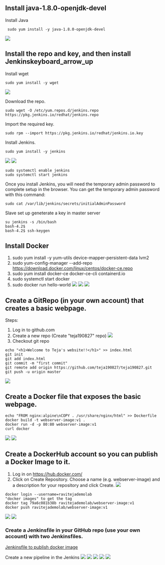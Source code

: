 ## Install java-1.8.0-openjdk-devel
Install Java

```
 sudo yum install -y java-1.8.0-openjdk-devel
```
![](/images/install_4.png)

## Install the repo and key, and then install Jenkinskeyboard_arrow_up
Install wget

```
sudo yum install -y wget
```

![](/images/install_5.png)

Download the repo.

```
sudo wget -O /etc/yum.repos.d/jenkins.repo https://pkg.jenkins.io/redhat/jenkins.repo
```

Import the required key.
```
sudo rpm --import https://pkg.jenkins.io/redhat/jenkins.io.key
```

Install Jenkins.
```
sudo yum install -y jenkins
```
![](/images/install_6.png)
![](/images/install_7.png)

```
sudo systemctl enable jenkins
sudo systemctl start jenkins

```

Once you install Jenkins, you will need the temporary admin password to complete setup in the browser. You can get the temporary admin password with this command:

```
sudo cat /var/lib/jenkins/secrets/initialAdminPassword
```

Slave set up
geneterate a key in master server

```
su jenkins -s /bin/bash
bash-4.2$ 
bash-4.2$ ssh-keygen

```

## Install Docker

1. sudo yum install -y yum-utils device-mapper-persistent-data lvm2
2. sudo yum-config-manager --add-repo https://download.docker.com/linux/centos/docker-ce.repo
3. sudo yum install docker-ce docker-ce-cli containerd.io
4. sudo systemctl start docker
5. sudo docker run hello-world
![](/images/install_1.png)
![](/images/install_2.png)
![](/images/install_3.png)

## Create a GitRepo (in your own account) that creates a basic webpage.

Steps:
1. Log in to github.com
2. Create a new repo (Create "teja190827" repo)
![](/images/1.png)
3. Checkout git repo
```
echo "<h1>Welcome to Teja's website!!</h1>" >> index.html
git init
git add index.html
git commit -m "first commit"
git remote add origin https://github.com/teja190827/teja190827.git
git push -u origin master
```
![](/images/2.png)

## Create a Docker file that exposes the basic webpage. 

```
echo "FROM nginx:alpine\nCOPY . /usr/share/nginx/html" >> Dockerfile
docker build -t webserver-image:v1 .
docker run -d -p 80:80 webserver-image:v1
curl docker
````
![](/images/3.png)
![](/images/4.png)

## Create a DockerHub account so you can publish a Docker Image to it. 
1. Log in on https://hub.docker.com/
2. Click on Create Repository.
Choose a name (e.g. webserver-image) and a description for your repository and click Create.
![](/images/5.png)

```
docker login --username=ravitejademolab
"docker images" to get the tag
docker tag 79a6c081b38b ravitejademolab/webserver-image:v1
docker push ravitejademolab/webserver-image:v1
```
![](/images/6.png)
![](/images/7.png)

### Create a Jenkinsfile in your GitHub repo (use your own account) with two Jenkinsfiles.

[Jenkinsfile to publish docker image](/Jenkinsfile)

Create a new pipeline in the Jenkins
![](/images/8.png)
![](/images/9.png)
![](/images/10.png)
![](/images/11.png)
![](/images/12.png)
